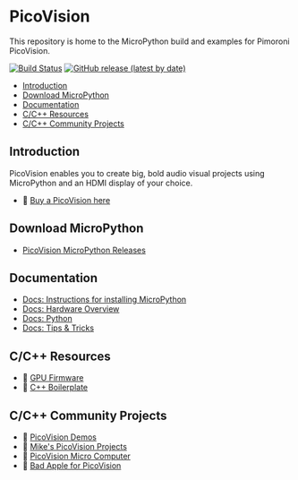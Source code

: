 # PicoVision <!-- omit in toc -->

This repository is home to the MicroPython build and examples for Pimoroni PicoVision.

[![Build Status](https://img.shields.io/github/actions/workflow/status/pimoroni/picovision/micropython.yml?branch=main&label=MicroPython)](https://github.com/pimoroni/picovision/actions/workflows/micropython.yml)
[![GitHub release (latest by date)](https://img.shields.io/github/v/release/pimoroni/picovision)](https://github.com/pimoroni/picovision/releases/latest/)

- [Introduction](#introduction)
- [Download MicroPython](#download-micropython)
- [Documentation](#documentation)
- [C/C++ Resources](#cc-resources)
- [C/C++ Community Projects](#cc-community-projects)

## Introduction

PicoVision enables you to create big, bold audio visual projects using MicroPython and an HDMI display of your choice.

* :link: [Buy a PicoVision here](https://shop.pimoroni.com/products/picovision)

## Download MicroPython

* [PicoVision MicroPython Releases](https://github.com/pimoroni/picovision/releases)

## Documentation

* [Docs: Instructions for installing MicroPython](docs/setting-up-micropython.md)
* [Docs: Hardware Overview](docs/hardware.md)
* [Docs: Python](docs/python-documentation.md)
* [Docs: Tips & Tricks](docs/tips-and-tricks.md)

## C/C++ Resources

* :link: [GPU Firmware](https://github.com/MichaelBell/pico-stick/)
* :link: [C++ Boilerplate](https://github.com/pimoroni/picovision-boilerplate/)

## C/C++ Community Projects

* :link: [PicoVision Demos](https://github.com/technolhodgy/picovision-demos)
* :link: [Mike's PicoVision Projects](https://github.com/MichaelBell/picovision-projects)
* :link: [PicoVision Micro Computer](https://github.com/Gadgetoid/picovision-micro-computer)
* :link: [Bad Apple for PicoVision](https://github.com/MichaelBell/badapple)
